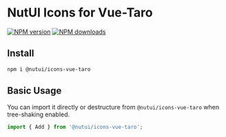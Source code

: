 # NutUI Icons for Vue-Taro

[![NPM version](https://img.shields.io/npm/v/@nutui/icons-vue-taro.svg?style=flat)](https://npmjs.org/package/@nutui/icons-vue-taro) [![NPM downloads](http://img.shields.io/npm/dm/@nutui/icons-vue-taro.svg?style=flat)](https://npmjs.org/package/@nutui/icons-vue-taro)

## Install

```bash
npm i @nutui/icons-vue-taro
```

## Basic Usage

You can import it directly or destructure from `@nutui/icons-vue-taro` when tree-shaking enabled.

```ts
import { Add } from '@nutui/icons-vue-taro';
```
